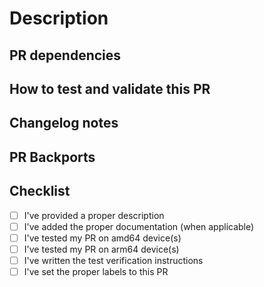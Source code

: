 # Description

<!-- Clear description what this PR does and why it's needed -->

<!-- For Backport PRs, please note the following:

- Add a note to indicate the origin of the fix, for example:

Backport of #<original-PR-number>

- PR's title should also indicate the stable branch, for instance:

[<stable-branch>] Original's PR title
-->

## PR dependencies

<!-- List all dependencies of this PR (when applicable) -->

## How to test and validate this PR

<!-- Please describe how the changes in this PR can be validated or
verified. For example:

- If your PR fixes a bug, outline the steps to confirm the issue is resolved.
- If your PR introduces a new feature, explain how to test and validate it.
-->

## Changelog notes

<!-- Short description to be included in the ChangeLog notes -->

## PR Backports

<!-- When applicable, list all stable branches that must have this PR
backported. For example:

- [ ] 13.4-stable
- [ ] 12.0-stable
-->

## Checklist

- [ ] I've provided a proper description
- [ ] I've added the proper documentation (when applicable)
- [ ] I've tested my PR on amd64 device(s)
- [ ] I've tested my PR on arm64 device(s)
- [ ] I've written the test verification instructions
- [ ] I've set the proper labels to this PR
<!-- For Backport PRs only:
- [ ] I've added a reference link to the original PR
- [ ] PR's title follows the template ([<stable-branch>] Original's PR Title)
-->
